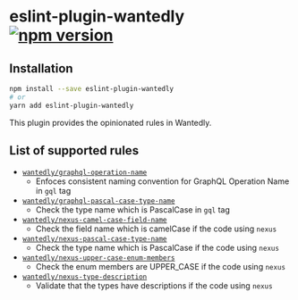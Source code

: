 # eslint-plugin-wantedly [![npm version](https://badge.fury.io/js/eslint-plugin-wantedly.svg)](https://badge.fury.io/js/eslint-plugin-wantedly)

## Installation

```sh
npm install --save eslint-plugin-wantedly
# or
yarn add eslint-plugin-wantedly
```

This plugin provides the opinionated rules in Wantedly.

## List of supported rules

- [`wantedly/graphql-operation-name`](./docs/rules/graphql-operation-name.md)
  - Enfoces consistent naming convention for GraphQL Operation Name in `gql` tag
- [`wantedly/graphql-pascal-case-type-name`](./docs/rules/graphql-pascal-case-type-name.md)
  - Check the type name which is PascalCase in `gql` tag
- [`wantedly/nexus-camel-case-field-name`](./docs/rules/nexus-camel-case-field-name.md)
  - Check the field name which is camelCase if the code using `nexus`
- [`wantedly/nexus-pascal-case-type-name`](./docs/rules/nexus-pascal-case-type-name.md)
  - Check the type name which is PascalCase if the code using `nexus`
- [`wantedly/nexus-upper-case-enum-members`](./docs/rules/nexus-upper-case-enum-members.md)
  - Check the enum members are UPPER_CASE if the code using `nexus`
- [`wantedly/nexus-type-description`](./docs/rules/nexus-type-description.md)
  - Validate that the types have descriptions if the code using `nexus`
 
